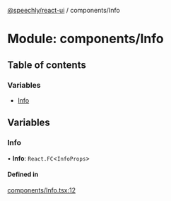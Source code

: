 [@speechly/react-ui](../README.md) / components/Info

# Module: components/Info

## Table of contents

### Variables

- [Info](components_Info.md#info)

## Variables

### Info

• **Info**: `React.FC`<`InfoProps`\>

#### Defined in

[components/Info.tsx:12](https://github.com/speechly/react-ui/blob/0e8081b/src/components/Info.tsx#L12)
